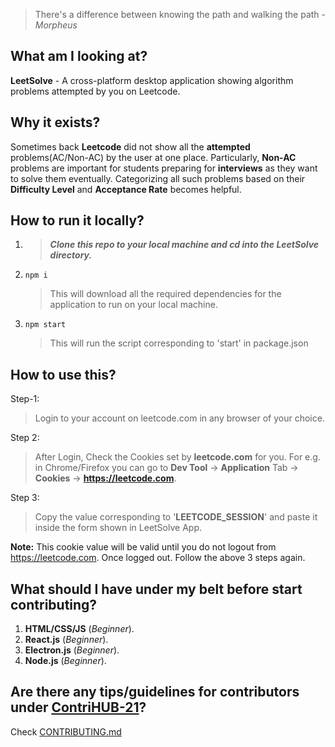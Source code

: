 > There's a difference between knowing the path and walking the path - *Morpheus*

## What am I looking at?
**LeetSolve** - A cross-platform desktop application showing algorithm problems attempted by you on Leetcode.

## Why it exists?
Sometimes back **Leetcode** did not show all the **attempted** problems(AC/Non-AC) by the user at one place. Particularly, **Non-AC** problems are important for students preparing for **interviews** as they want to solve them eventually. Categorizing all such problems based on their **Difficulty Level** and **Acceptance Rate** becomes helpful. 


## How to run it locally?
1. > ***Clone this repo to your local machine and cd into the LeetSolve directory.***
2.     npm i
   > This will download all the required dependencies for the application to run on your local machine.
3.     npm start
   > This will run the script corresponding to 'start' in package.json

## How to use this?
Step-1:
> Login to your account on leetcode.com in any browser of your choice.

Step 2:
> After Login, Check the Cookies set by **leetcode.com** for you.
For e.g. in Chrome/Firefox you can go to **Dev Tool** -> **Application** Tab -> **Cookies** -> **https://leetcode.com**.

Step 3:
> Copy the value corresponding to '**LEETCODE_SESSION**' and paste it inside the form shown in LeetSolve App.

**Note:** This cookie value will be valid until you do not logout from https://leetcode.com. Once logged out. Follow the above 3 steps again.

## What should I have under my belt before start contributing?
1. **HTML/CSS/JS** (*Beginner*).
2. **React.js** (*Beginner*).
3. **Electron.js** (*Beginner*).
4. **Node.js** (*Beginner*).

## Are there any tips/guidelines for contributors under [ContriHUB-21](http://contrihub21.herokuapp.com/)?
Check [CONTRIBUTING.md](CONTRIBUTING.md)

